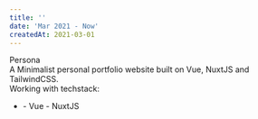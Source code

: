 ```yaml
---
title: ''
date: 'Mar 2021 - Now'
createdAt: 2021-03-01
---
```

<div class="tw-grid tw-gap-1">
  <div class="tw-col-span-2">
    <div class="tw-col-span-2">
      <span class=""> Persona </span>
    </div>
    <div class="tw-col-span-2 tw-text-sm tw-text-justify tw-ml-2">
      A Minimalist personal portfolio website built on
      <span class="tw-text-green-700">Vue</span>,
      <span class="tw-text-green-900">Nuxt</span
      ><span class="tw-text-green-700">JS</span> and TailwindCSS.
    </div>
    <div class="tw-col-span-2 tw-text-sm tw-text-justify tw-ml-2 tw-mt-2">
      <span>Working with techstack:</span>
      <ul>
        <li><span>
      - <span class="tw-text-green-700">Vue</span>
      - <span class="tw-text-green-900">Nuxt</span
      ><span class="tw-text-green-700">JS</span> </span></li>
      </ul>
    </div>
  </div>
</div>

